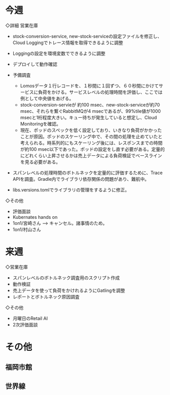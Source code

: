 
# 今週


◇詳細
営業在庫
- stock-conversion-service, new-stock-serviceの設定ファイルを修正し、Cloud Loggingでトレース情報を取得できるように調整
  
- Loggingの設定を環境変数でできるように調整
  
- デプロイして動作確認
  
- 予備調査
	- Lomosデータ１行レコードを、１秒間に１回ずつ、６０秒間にかけてサービスに負荷をかける。サービスレベルの処理時間を評価し、ここでは例として中央値をあげる。
	- stock-conversion-servieが 約100 msec、new-stock-serviceが約70 msec、それらを繋ぐRabbitMQが4 msecであるが、99%tile値が1000 msecと1桁程度大きい。キュー待ちが発生していると想定し、Cloud Monitoringを確認。
	- 現在、ポッドのスペックを低く設定しており、いきなり負荷がかかったことが原因。ポッドのスケーリング中で、その間の処理を止めていたと考えられる。時系列的にもスケーリング後には、レスポンスまでの時間が約100 msec以下であった。ポッドの設定をし直す必要がある。定量的にどれくらい上昇させるかは売上データによる負荷検証でベースラインを見る必要がある。
	  
- スパンレベルの処理時間のボトルネックを定量的に評価するために、Trace APIを調査。Gradle内でライブラリ依存関係の問題があり、難航中。
  
- libs.versions.tomlでライブラリの管理をするように修正。


◇その他
- 評価面談
- Kubernates hands on
- 1on1/宮崎さん --> キャンセル。諸事情のため。
- 1on1/村山さん
# 来週

◇営業在庫
- スパンレベルのボトルネック調査用のスクリプト作成
- 動作検証
- 売上データを使って負荷をかけれるようにGatlingを調整
- レポートとボトルネック原因調査

◇その他
- 月曜日のRetail AI
- 2次評価面談


# その他

## 福岡市館

## 世界線